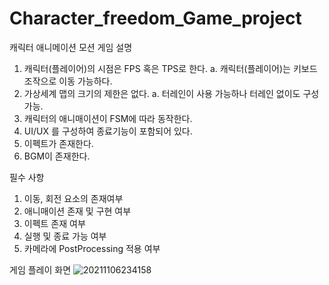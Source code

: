 # Character_freedom_Game_project
캐릭터 애니메이션 모션 게임
설명
1. 캐릭터(플레이어)의 시점은 FPS 혹은 TPS로 한다.
a. 캐릭터(플레이어)는 키보드 조작으로 이동 가능하다.
2. 가상세계 맵의 크기의 제한은 없다.
a. 터레인이 사용 가능하나 터레인 없이도 구성 가능.
3. 캐릭터의 애니매이션이 FSM에 따라 동작한다.
4. UI/UX 를 구성하여 종료기능이 포함되어 있다.
5. 이펙트가 존재한다.
6. BGM이 존재한다.

필수 사항
1. 이동, 회전 요소의 존재여부
2. 애니매이션 존재 및 구현 여부
3. 이펙트 존재 여부
4. 실행 및 종료 가능 여부
5. 카메라에 PostProcessing 적용 여부

게임 플레이 화면
![20211106234158](https://user-images.githubusercontent.com/85215507/140614662-4d8024d4-6cf5-4540-ac51-12048ad17566.png)
